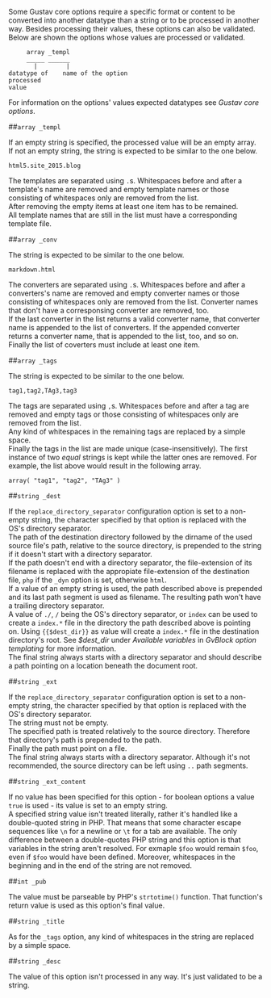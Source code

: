 Some Gustav core options require a specific format or content to be converted into another datatype than a string or to be processed in another way. Besides processing their values, these options can also be validated.  
Below are shown the options whose values are processed or validated.

         array _templ
         _____ ______
           |        |
    datatype of    name of the option
    processed
    value

For information on the options' values expected datatypes see *Gustav core options*.



##`array _templ`

If an empty string is specified, the processed value will be an empty array.  
If not an empty string, the string is expected to be similar to the one below.

    html5.site_2015.blog

The templates are separated using `.`s. Whitespaces before and after a template's name are removed and empty template names or those consisting of whitespaces only are removed from the list.  
After removing the empty items at least one item has to be remained.  
All template names that are still in the list must have a corresponding template file.



##`array _conv`

The string is expected to be similar to the one below.

    markdown.html

The converters are separated using `.`s. Whitespaces before and after a converters's name are removed and empty converter names or those consisting of whitespaces only are removed from the list. Converter names that don't have a corresponsing converter are removed, too.  
If the last converter in the list returns a valid converter name, that converter name is appended to the list of converters. If the appended converter returns a converter name, that is appended to the list, too, and so on.  
Finally the list of coverters must include at least one item.



##`array _tags`

The string is expected to be similar to the one below.

    tag1,tag2,TAg3,tag3

The tags are separated using `,`s. Whitespaces before and after a tag are removed and empty tags or those consisting of whitespaces only are removed from the list.  
Any kind of whitespaces in the remaining tags are replaced by a simple space.  
Finally the tags in the list are made unique (case-insensitively). The first instance of two *equal* strings is kept while the latter ones are removed. For example, the list above would result in the following array.

    array( "tag1", "tag2", "TAg3" )



##`string _dest`

If the `replace_directory_separator` configuration option is set to a non-empty string, the character specified by that option is replaced with the OS's directory separator.  
The path of the destination directory followed by the dirname of the used source file's path, relative to the source directory, is prepended to the string if it doesn't start with a directory separator.  
If the path doesn't end with a directory separator, the file-extension of its filename is replaced with the appropiate file-extension of the destination file, `php` if the `_dyn` option is set, otherwise `html`.  
If a value of an empty string is used, the path described above is prepended and its last path segment is used as filename. The resulting path won't have a trailing directory separator.  
A value of `./`, `/` being the OS's directory separator, or `index` can be used to create a `index.*` file in the directory the path described above is pointing on. Using `{{$dest_dir}}` as value will create a `index.*` file in the destination directory's root. See *$dest\_dir* under *Available variables* in *GvBlock option templating* for more information.  
The final string always starts with a directory separator and should describe a path pointing on a location beneath the document root.



##`string _ext`

If the `replace_directory_separator` configuration option is set to a non-empty string, the character specified by that option is replaced with the OS's directory separator.  
The string must not be empty.  
The specified path is treated relatively to the source directory. Therefore that directory's path is prepended to the path.  
Finally the path must point on a file.  
The final string always starts with a directory separator. Although it's not recommended, the source directory can be left using `..` path segments.



##`string _ext_content`

If no value has been specified for this option - for boolean options a value `true` is used - its value is set to an empty string.  
A specified string value isn't treated literally, rather it's handled like a double-quoted string in PHP. That means that some character escape sequences like `\n` for a newline or `\t` for a tab are available. The only difference between a double-quotes PHP string and this option is that variables in the string aren't resolved. For exmaple `$foo` would remain `$foo`, even if `$foo` would have been defined. Moreover, whitespaces in the beginning and in the end of the string are not removed.



##`int _pub`

The value must be parseable by PHP's `strtotime()` function. That function's return value is used as this option's final value.



##`string _title`

As for the `_tags` option, any kind of whitespaces in the string are replaced by a simple space.



##`string _desc`

The value of this option isn't processed in any way. It's just validated to be a string.
